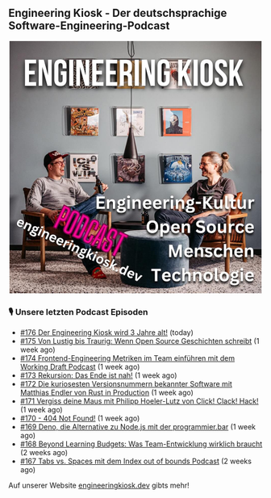 ## Engineering Kiosk - Der deutschsprachige Software-Engineering-Podcast

<p align="center">
  <img width="500" height="500" src="https://github.com/EngineeringKiosk/.github/blob/main/images/podcast_square.jpg" alt="Engineering Kiosk Podcast" title="Engineering Kiosk Podcast">
</p>

### 🎙️ Unsere letzten Podcast Episoden


- [#176 Der Engineering Kiosk wird 3 Jahre alt!](https://engineeringkiosk.dev) (today)
- [#175 Von Lustig bis Traurig: Wenn Open Source Geschichten schreibt](https://engineeringkiosk.dev) (1 week ago)
- [#174 Frontend-Engineering Metriken im Team einführen mit dem Working Draft Podcast](https://engineeringkiosk.dev) (1 week ago)
- [#173 Rekursion: Das Ende ist nah!](https://engineeringkiosk.dev) (1 week ago)
- [#172 Die kuriosesten Versionsnummern bekannter Software mit Matthias Endler von Rust in Production](https://engineeringkiosk.dev) (1 week ago)
- [#171 Vergiss deine Maus mit Philipp Hoeler-Lutz von Click! Clack! Hack!](https://engineeringkiosk.dev) (1 week ago)
- [#170 - 404 Not Found!](https://engineeringkiosk.dev) (1 week ago)
- [#169 Deno, die Alternative zu Node.js mit der programmier.bar](https://engineeringkiosk.dev) (1 week ago)
- [#168 Beyond Learning Budgets: Was Team-Entwicklung wirklich braucht](https://engineeringkiosk.dev) (2 weeks ago)
- [#167 Tabs vs. Spaces mit dem Index out of bounds Podcast](https://engineeringkiosk.dev) (2 weeks ago)

Auf unserer Website [engineeringkiosk.dev](https://engineeringkiosk.dev/) gibts mehr!
